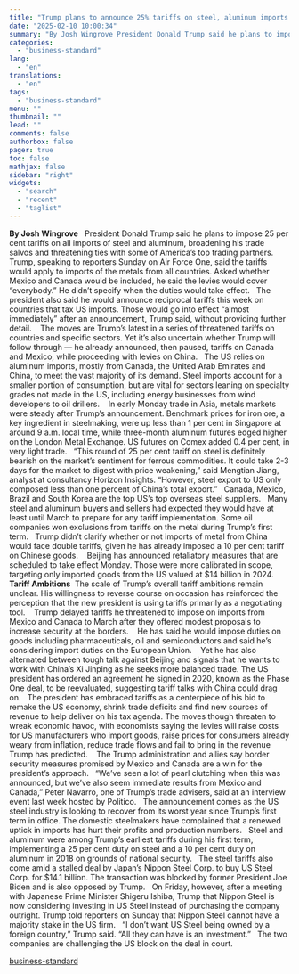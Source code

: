 ```yaml
---
title: "Trump plans to announce 25% tariffs on steel, aluminum imports today"
date: "2025-02-10 10:00:34"
summary: "By Josh Wingrove President Donald Trump said he plans to impose 25 per cent tariffs on all imports of steel and aluminum, broadening his trade salvos and threatening ties with some of America’s top trading partners. Trump, speaking to reporters Sunday on Air Force One, said the tariffs would apply..."
categories:
  - "business-standard"
lang:
  - "en"
translations:
  - "en"
tags:
  - "business-standard"
menu: ""
thumbnail: ""
lead: ""
comments: false
authorbox: false
pager: true
toc: false
mathjax: false
sidebar: "right"
widgets:
  - "search"
  - "recent"
  - "taglist"
---
```


**By Josh Wingrove**
 
President Donald Trump said he plans to impose 25 per cent tariffs on all imports of steel and aluminum, broadening his trade salvos and threatening ties with some of America’s top trading partners.
 
Trump, speaking to reporters Sunday on Air Force One, said the tariffs would apply to imports of the metals from all countries. Asked whether Mexico and Canada would be included, he said the levies would cover “everybody.” He didn’t specify when the duties would take effect.
 
The president also said he would announce reciprocal tariffs this week on countries that tax US imports. Those would go into effect “almost immediately” after an announcement, Trump said, without providing further detail. 
 
The moves are Trump’s latest in a series of threatened tariffs on countries and specific sectors. Yet it’s also uncertain whether Trump will follow through — he already announced, then paused, tariffs on Canada and Mexico, while proceeding with levies on China.
 
The US relies on aluminum imports, mostly from Canada, the United Arab Emirates and China, to meet the vast majority of its demand. Steel imports account for a smaller portion of consumption, but are vital for sectors leaning on specialty grades not made in the US, including energy businesses from wind developers to oil drillers. 
 
In early Monday trade in Asia, metals markets were steady after Trump’s announcement. Benchmark prices for iron ore, a key ingredient in steelmaking, were up less than 1 per cent in Singapore at around 9 a.m. local time, while three-month aluminum futures edged higher on the London Metal Exchange. US futures on Comex added 0.4 per cent, in very light trade.
 
“This round of 25 per cent tariff on steel is definitely bearish on the market’s sentiment for ferrous commodities. It could take 2-3 days for the market to digest with price weakening,” said Mengtian Jiang, analyst at consultancy Horizon Insights. “However, steel export to US only composed less than one percent of China’s total export.”
 
Canada, Mexico, Brazil and South Korea are the top US’s top overseas steel suppliers.
 
Many steel and aluminum buyers and sellers had expected they would have at least until March to prepare for any tariff implementation. Some oil companies won exclusions from tariffs on the metal during Trump’s first term.
 
Trump didn’t clarify whether or not imports of metal from China would face double tariffs, given he has already imposed a 10 per cent tariff on Chinese goods. 
 
Beijing has announced retaliatory measures that are scheduled to take effect Monday. Those were more calibrated in scope, targeting only imported goods from the US valued at $14 billion in 2024.
 
**Tariff Ambitions** 
The scale of Trump’s overall tariff ambitions remain unclear. His willingness to reverse course on occasion has reinforced the perception that the new president is using tariffs primarily as a negotiating tool. 
 
Trump delayed tariffs he threatened to impose on imports from Mexico and Canada to March after they offered modest proposals to increase security at the borders. 
 
He has said he would impose duties on goods including pharmaceuticals, oil and semiconductors and said he’s considering import duties on the European Union. 
 
Yet he has also alternated between tough talk against Beijing and signals that he wants to work with China’s Xi Jinping as he seeks more balanced trade. The US president has ordered an agreement he signed in 2020, known as the Phase One deal, to be reevaluated, suggesting tariff talks with China could drag on.
 
The president has embraced tariffs as a centerpiece of his bid to remake the US economy, shrink trade deficits and find new sources of revenue to help deliver on his tax agenda. The moves though threaten to wreak economic havoc, with economists saying the levies will raise costs for US manufacturers who import goods, raise prices for consumers already weary from inflation, reduce trade flows and fail to bring in the revenue Trump has predicted. 
 
The Trump administration and allies say border security measures promised by Mexico and Canada are a win for the president’s approach.
 
“We’ve seen a lot of pearl clutching when this was announced, but we’ve also seem immediate results from Mexico and Canada,” Peter Navarro, one of Trump’s trade advisers, said at an interview event last week hosted by Politico.
 
The announcement comes as the US steel industry is looking to recover from its worst year since Trump’s first term in office. The domestic steelmakers have complained that a renewed uptick in imports has hurt their profits and production numbers.
 
Steel and aluminum were among Trump’s earliest tariffs during his first term, implementing a 25 per cent duty on steel and a 10 per cent duty on aluminum in 2018 on grounds of national security.
 
The steel tariffs also come amid a stalled deal by Japan’s Nippon Steel Corp. to buy US Steel Corp. for $14.1 billion. The transaction was blocked by former President Joe Biden and is also opposed by Trump.
 
On Friday, however, after a meeting with Japanese Prime Minister Shigeru Ishiba, Trump that Nippon Steel is now considering investing in US Steel instead of purchasing the company outright. Trump told reporters on Sunday that Nippon Steel cannot have a majority stake in the US firm.
 
“I don’t want US Steel being owned by a foreign country,” Trump said. “All they can have is an investment.”
 
The two companies are challenging the US block on the deal in court.

[business-standard](https://www.business-standard.com/world-news/trump-plans-to-announce-25-tariffs-on-steel-aluminum-imports-today-125021000072_1.html)

